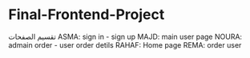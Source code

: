# Final-Frontend-Project
تقسيم الصفحات
ASMA:
sign in - sign up
MAJD:
main user page 
NOURA:
admain order - user order detils
RAHAF:
Home page 
REMA:
order user 
